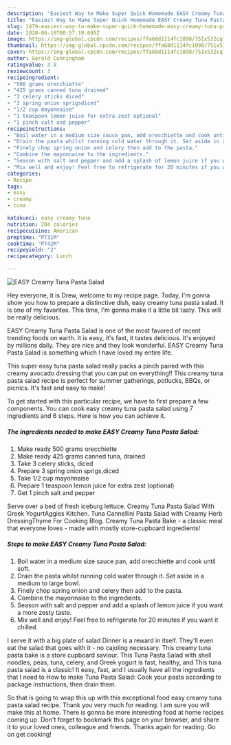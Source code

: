 ```yaml
---
description: "Easiest Way to Make Super Quick Homemade EASY Creamy Tuna Pasta Salad"
title: "Easiest Way to Make Super Quick Homemade EASY Creamy Tuna Pasta Salad"
slug: 1479-easiest-way-to-make-super-quick-homemade-easy-creamy-tuna-pasta-salad
date: 2020-06-16T00:57:19.695Z
image: https://img-global.cpcdn.com/recipes/ffa68d1114fc1098/751x532cq70/easy-creamy-tuna-pasta-salad-recipe-main-photo.jpg
thumbnail: https://img-global.cpcdn.com/recipes/ffa68d1114fc1098/751x532cq70/easy-creamy-tuna-pasta-salad-recipe-main-photo.jpg
cover: https://img-global.cpcdn.com/recipes/ffa68d1114fc1098/751x532cq70/easy-creamy-tuna-pasta-salad-recipe-main-photo.jpg
author: Gerald Cunningham
ratingvalue: 3.8
reviewcount: 3
recipeingredient:
- "500 grams orecchiette"
- "425 grams canned tuna drained"
- "3 celery sticks diced"
- "3 spring onion sprigsdiced"
- "1/2 cup mayonnaise"
- "1 teaspoon lemon juice for extra zest optional"
- "1 pinch salt and pepper"
recipeinstructions:
- "Boil water in a medium size sauce pan, add orecchiette and cook until soft."
- "Drain the pasta whilst running cold water through it. Set aside in a medium to large bowl."
- "Finely chop spring onion and celery then add to the pasta."
- "Combine the mayonnaise to the ingredients."
- "Season with salt and pepper and add a splash of lemon juice if you want a more zesty taste."
- "Mix well and enjoy! Feel free to refrigerate for 20 minutes if you want it chilled."
categories:
- Recipe
tags:
- easy
- creamy
- tuna

katakunci: easy creamy tuna 
nutrition: 284 calories
recipecuisine: American
preptime: "PT31M"
cooktime: "PT42M"
recipeyield: "2"
recipecategory: Lunch

---
```



![EASY Creamy Tuna Pasta Salad](https://img-global.cpcdn.com/recipes/ffa68d1114fc1098/751x532cq70/easy-creamy-tuna-pasta-salad-recipe-main-photo.jpg)

Hey everyone, it is Drew, welcome to my recipe page. Today, I'm gonna show you how to prepare a distinctive dish, easy creamy tuna pasta salad. It is one of my favorites. This time, I'm gonna make it a little bit tasty. This will be really delicious.

EASY Creamy Tuna Pasta Salad is one of the most favored of recent trending foods on earth. It is easy, it's fast, it tastes delicious. It's enjoyed by millions daily. They are nice and they look wonderful. EASY Creamy Tuna Pasta Salad is something which I have loved my entire life.

This super easy tuna pasta salad really packs a pinch paired with this creamy avocado dressing that you can put on everything!! This creamy tuna pasta salad recipe is perfect for summer gatherings, potlucks, BBQs, or picnics. It&#39;s fast and easy to make!


To get started with this particular recipe, we have to first prepare a few components. You can cook easy creamy tuna pasta salad using 7 ingredients and 6 steps. Here is how you can achieve it.

<!--inarticleads1-->

##### The ingredients needed to make EASY Creamy Tuna Pasta Salad:

1. Make ready 500 grams orecchiette
1. Make ready 425 grams canned tuna, drained
1. Take 3 celery sticks, diced
1. Prepare 3 spring onion sprigs,diced
1. Take 1/2 cup mayonnaise
1. Prepare 1 teaspoon lemon juice for extra zest (optional)
1. Get 1 pinch salt and pepper


Serve over a bed of fresh iceburg lettuce. Creamy Tuna Pasta Salad With Greek YogurtAggies Kitchen. Tuna Cannellini Pasta Salad with Creamy Herb DressingThyme For Cooking Blog. Creamy Tuna Pasta Bake - a classic meal that everyone loves - made with mostly store-cupboard ingredients! 

<!--inarticleads2-->

##### Steps to make EASY Creamy Tuna Pasta Salad:

1. Boil water in a medium size sauce pan, add orecchiette and cook until soft.
1. Drain the pasta whilst running cold water through it. Set aside in a medium to large bowl.
1. Finely chop spring onion and celery then add to the pasta.
1. Combine the mayonnaise to the ingredients.
1. Season with salt and pepper and add a splash of lemon juice if you want a more zesty taste.
1. Mix well and enjoy! Feel free to refrigerate for 20 minutes if you want it chilled.


I serve it with a big plate of salad Dinner is a reward in itself. They&#39;ll even eat the salad that goes with it - no cajoling necessary. This creamy tuna pasta bake is a store cupboard saviour. This Tuna Pasta Salad with shell noodles, peas, tuna, celery, and Greek yogurt is fast, healthy, and This tuna pasta salad is a classic! It easy, fast, and I usually have all the ingredients that I need to How to make Tuna Pasta Salad: Cook your pasta according to package instructions, then drain them. 

So that is going to wrap this up with this exceptional food easy creamy tuna pasta salad recipe. Thank you very much for reading. I am sure you will make this at home. There is gonna be more interesting food at home recipes coming up. Don't forget to bookmark this page on your browser, and share it to your loved ones, colleague and friends. Thanks again for reading. Go on get cooking!
